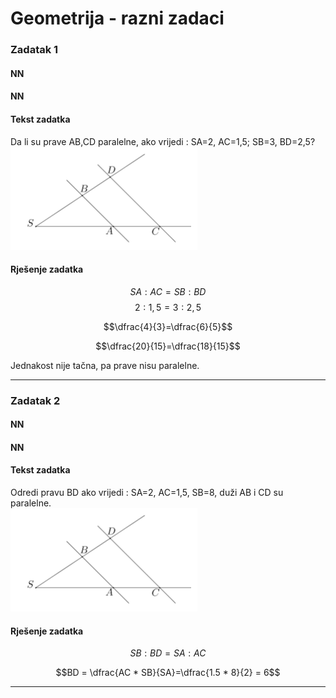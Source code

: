 # Geometrija - razni zadaci

### Zadatak 1

#### NN
#### NN

#### Tekst zadatka
Da li su prave AB,CD paralelne, ako vrijedi : SA=2, AC=1,5;   SB=3, BD=2,5?  
![Zadatak 1](../../../assets/images/matematika/slika00.png)



#### Rješenje zadatka
$$ SA : AC = SB : BD$$
$$ 2 : 1,5 = 3 : 2,5$$

$$\dfrac{4}{3}=\dfrac{6}{5}$$

$$\dfrac{20}{15}=\dfrac{18}{15}$$

Jednakost nije tačna, pa prave nisu paralelne.

---

### Zadatak 2

#### NN
#### NN

#### Tekst zadatka
Odredi pravu BD ako vrijedi : SA=2, AC=1,5, SB=8, duži AB i CD su paralelne.  
![Zadatak 2](../../../assets/images/matematika/slika00.png)



#### Rješenje zadatka
$$ SB : BD = SA : AC  $$

$$BD = \dfrac{AC * SB}{SA}=\dfrac{1.5 * 8}{2} = 6$$


---
